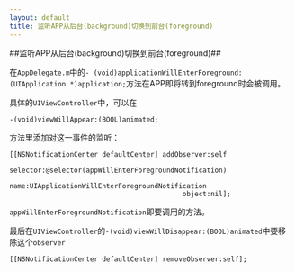 ```yaml
---
layout: default
title: 监听APP从后台(background)切换到前台(foreground) 
---
```


##监听APP从后台(background)切换到前台(foreground)## 

在`AppDelegate.m`中的`- (void)applicationWillEnterForeground:(UIApplication *)application;`方法在APP即将转到foreground时会被调用。

具体的`UIViewController`中，可以在

    -(void)viewWillAppear:(BOOL)animated;

方法里添加对这一事件的监听：

    [[NSNotificationCenter defaultCenter] addObserver:self
                                             selector:@selector(appWillEnterForegroundNotification)
                                                 name:UIApplicationWillEnterForegroundNotification
                                               object:nil];

`appWillEnterForegroundNotification`即要调用的方法。

最后在`UIViewController`的`-(void)viewWillDisappear:(BOOL)animated`中要移除这个`observer`

    [[NSNotificationCenter defaultCenter] removeObserver:self];
